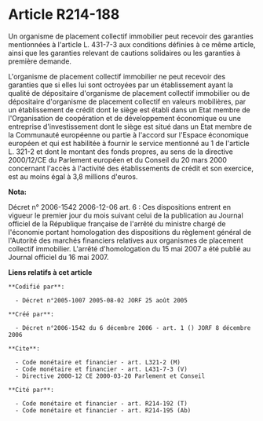 # Article R214-188

Un organisme de placement collectif immobilier peut recevoir des garanties mentionnées à l'article L. 431-7-3 aux conditions
définies à ce même article, ainsi que les garanties relevant de cautions solidaires ou les garanties à première demande.

L'organisme de placement collectif immobilier ne peut recevoir des garanties que si elles lui sont octroyées par un
établissement ayant la qualité de dépositaire d'organisme de placement collectif immobilier ou de dépositaire d'organisme de
placement collectif en valeurs mobilières, par un établissement de crédit dont le siège est établi dans un Etat membre de
l'Organisation de coopération et de développement économique ou une entreprise d'investissement dont le siège est situé dans
un Etat membre de la Communauté européenne ou partie à l'accord sur l'Espace économique européen et qui est habilitée à
fournir le service mentionné au 1 de l'article L. 321-2 et dont le montant des fonds propres, au sens de la directive
2000/12/CE du Parlement européen et du Conseil du 20 mars 2000 concernant l'accès à l'activité des établissements de crédit
et son exercice, est au moins égal à 3,8 millions d'euros.

**Nota:**

Décret n° 2006-1542 2006-12-06 art. 6 : Ces dispositions entrent en vigueur le premier jour du mois suivant celui de la
publication au Journal officiel de la République française de l'arrêté du ministre chargé de l'économie portant homologation
des dispositions du règlement général de l'Autorité des marchés financiers relatives aux organismes de placement collectif
immobilier. L'arrêté d'homologation du 15 mai 2007 a été publié au Journal officiel du 16 mai 2007.

**Liens relatifs à cet article**

	**Codifié par**:

	  - Décret n°2005-1007 2005-08-02 JORF 25 août 2005

	**Créé par**:

	  - Décret n°2006-1542 du 6 décembre 2006 - art. 1 () JORF 8 décembre 2006

	**Cite**:

	  - Code monétaire et financier - art. L321-2 (M)
	  - Code monétaire et financier - art. L431-7-3 (V)
	  - Directive 2000-12 CE 2000-03-20 Parlement et Conseil

	**Cité par**:

	  - Code monétaire et financier - art. R214-192 (T)
	  - Code monétaire et financier - art. R214-195 (Ab)
